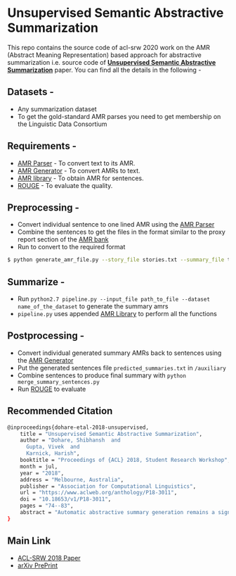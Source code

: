 # Unsupervised Semantic Abstractive Summarization

This repo contains the source code of acl-srw 2020 work on the AMR (Abstract Meaning Representation) based approach for abstractive summarization i.e. source code of [**Unsupervised Semantic Abstractive Summarization**](https://www.aclweb.org/anthology/P18-3011.pdf) paper. You can find all the details in the following - 

## Datasets - 
* Any summarization dataset
* To get the gold-standard AMR parses you need to get membership on the Linguistic Data Consortium

## Requirements -
* [AMR Parser](https://github.com/RikVN/AMR) - To convert text to its AMR.
* [AMR Generator](https://github.com/sinantie/NeuralAmr) - To convert AMRs to text.
* [AMR library](https://github.com/shibhansh/amr_library) - To obtain AMR for sentences.
* [ROUGE](https://www.aclweb.org/anthology/W04-1013.pdf) - To evaluate the quality.

## Preprocessing - 
* Convert individual sentence to one lined AMR using the [AMR Parser](https://github.com/RikVN/AMR)
* Combine the sentences to get the files in the format similar to the proxy report section of the [AMR bank](https://github.com/shibhansh/amr_library)
* Run to convert to the required format
```sh
$ python generate_amr_file.py --story_file stories.txt --summary_file target_summaries.txt
```

## Summarize -
* Run `python2.7 pipeline.py --input_file path_to_file --dataset name_of_the_dataset` to generate the summary amrs
* `pipeline.py` uses appended [AMR Library](https://github.com/shibhansh/amr_library) to perform all the functions

## Postprocessing - 
* Convert individual generated summary AMRs back to sentences using the [AMR Generator](https://github.com/sinantie/NeuralAmr)
* Put the generated sentences file `predicted_summaries.txt` in `/auxiliary` 
* Combine sentences to produce final summary with `python merge_summary_sentences.py`
* Run [ROUGE](https://www.aclweb.org/anthology/W04-1013.pdf) to evaluate

## Recommended Citation
```sh
@inproceedings{dohare-etal-2018-unsupervised,
    title = "Unsupervised Semantic Abstractive Summarization",
    author = "Dohare, Shibhansh  and
      Gupta, Vivek  and
      Karnick, Harish",
    booktitle = "Proceedings of {ACL} 2018, Student Research Workshop",
    month = jul,
    year = "2018",
    address = "Melbourne, Australia",
    publisher = "Association for Computational Linguistics",
    url = "https://www.aclweb.org/anthology/P18-3011",
    doi = "10.18653/v1/P18-3011",
    pages = "74--83",
    abstract = "Automatic abstractive summary generation remains a significant open problem for natural language processing. In this work, we develop a novel pipeline for Semantic Abstractive Summarization (SAS). SAS, as introduced by Liu et. al. (2015) first generates an AMR graph of an input story, through which it extracts a summary graph and finally, creates summary sentences from this summary graph. Compared to earlier approaches, we develop a more comprehensive method to generate the story AMR graph using state-of-the-art co-reference resolution and Meta Nodes. Which we then use in a novel unsupervised algorithm based on how humans summarize a piece of text to extract the summary sub-graph. Our algorithm outperforms the state of the art SAS method by 1.7{\%} F1 score in node prediction.",
}
```

## Main Link
* [ACL-SRW 2018 Paper](https://www.aclweb.org/anthology/P18-3011.pdf)
* [arXiv PrePrint](https://arxiv.org/pdf/1706.01678.pdf)
